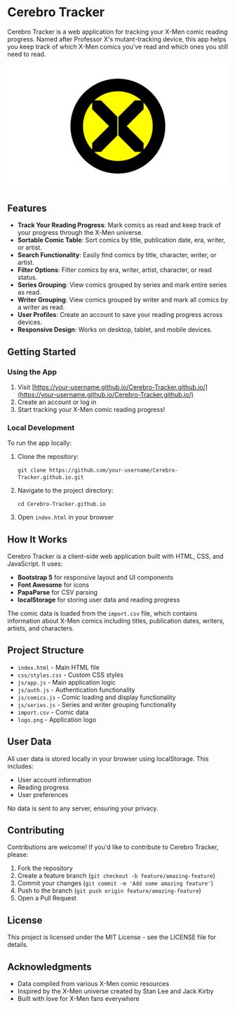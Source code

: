 # Cerebro Tracker

Cerebro Tracker is a web application for tracking your X-Men comic reading progress. Named after Professor X's mutant-tracking device, this app helps you keep track of which X-Men comics you've read and which ones you still need to read.

![Cerebro Tracker Logo](logo.png)

## Features

- **Track Your Reading Progress**: Mark comics as read and keep track of your progress through the X-Men universe.
- **Sortable Comic Table**: Sort comics by title, publication date, era, writer, or artist.
- **Search Functionality**: Easily find comics by title, character, writer, or artist.
- **Filter Options**: Filter comics by era, writer, artist, character, or read status.
- **Series Grouping**: View comics grouped by series and mark entire series as read.
- **Writer Grouping**: View comics grouped by writer and mark all comics by a writer as read.
- **User Profiles**: Create an account to save your reading progress across devices.
- **Responsive Design**: Works on desktop, tablet, and mobile devices.

## Getting Started

### Using the App

1. Visit [https://your-username.github.io/Cerebro-Tracker.github.io/](https://your-username.github.io/Cerebro-Tracker.github.io/)
2. Create an account or log in
3. Start tracking your X-Men comic reading progress!

### Local Development

To run the app locally:

1. Clone the repository:
   ```
   git clone https://github.com/your-username/Cerebro-Tracker.github.io.git
   ```
2. Navigate to the project directory:
   ```
   cd Cerebro-Tracker.github.io
   ```
3. Open `index.html` in your browser

## How It Works

Cerebro Tracker is a client-side web application built with HTML, CSS, and JavaScript. It uses:

- **Bootstrap 5** for responsive layout and UI components
- **Font Awesome** for icons
- **PapaParse** for CSV parsing
- **localStorage** for storing user data and reading progress

The comic data is loaded from the `import.csv` file, which contains information about X-Men comics including titles, publication dates, writers, artists, and characters.

## Project Structure

- `index.html` - Main HTML file
- `css/styles.css` - Custom CSS styles
- `js/app.js` - Main application logic
- `js/auth.js` - Authentication functionality
- `js/comics.js` - Comic loading and display functionality
- `js/series.js` - Series and writer grouping functionality
- `import.csv` - Comic data
- `logo.png` - Application logo

## User Data

All user data is stored locally in your browser using localStorage. This includes:

- User account information
- Reading progress
- User preferences

No data is sent to any server, ensuring your privacy.

## Contributing

Contributions are welcome! If you'd like to contribute to Cerebro Tracker, please:

1. Fork the repository
2. Create a feature branch (`git checkout -b feature/amazing-feature`)
3. Commit your changes (`git commit -m 'Add some amazing feature'`)
4. Push to the branch (`git push origin feature/amazing-feature`)
5. Open a Pull Request

## License

This project is licensed under the MIT License - see the LICENSE file for details.

## Acknowledgments

- Data compiled from various X-Men comic resources
- Inspired by the X-Men universe created by Stan Lee and Jack Kirby
- Built with love for X-Men fans everywhere